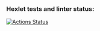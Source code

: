 ### Hexlet tests and linter status:
[![Actions Status](https://github.com/erasskazov/php-project-lvl1/workflows/hexlet-check/badge.svg)](https://github.com/erasskazov/php-project-lvl1/actions)